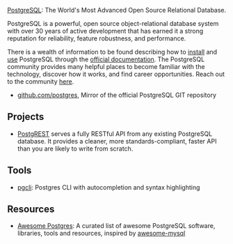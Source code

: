 [PostgreSQL](https://www.postgresql.org/): The World's Most Advanced Open Source Relational Database.

PostgreSQL is a powerful, open source object-relational database system with over 30 years of active development that has earned it a strong reputation for reliability, feature robustness, and performance.

There is a wealth of information to be found describing how to [install](https://www.postgresql.org/download/) and [use](https://www.postgresql.org/docs/) PostgreSQL through the [official documentation](https://www.postgresql.org/docs/). The PostgreSQL community provides many helpful places to become familiar with the technology, discover how it works, and find career opportunities. Reach out to the community [here](https://www.postgresql.org/community/).



- [github.com/postgres](https://github.com/postgres/postgres), Mirror of the official PostgreSQL GIT repository



## Projects
- [PostgREST](https://github.com/PostgREST/postgrest) serves a fully RESTful API from any existing PostgreSQL database. It provides a cleaner, more standards-compliant, faster API than you are likely to write from scratch.



## Tools
- [pgcli](https://github.com/dbcli/pgcli): Postgres CLI with autocompletion and syntax highlighting



## Resources
- [Awesome Postgres](https://github.com/dhamaniasad/awesome-postgres): A curated list of awesome PostgreSQL software, libraries, tools and resources, inspired by [awesome-mysql](http://shlomi-noach.github.io/awesome-mysql/)

